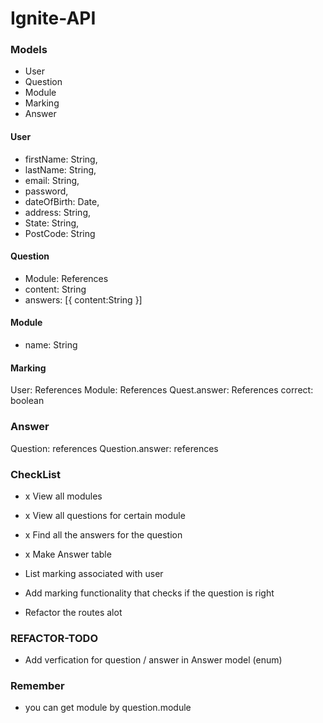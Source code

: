 # Ignite-API
### Models
* User
* Question
* Module
* Marking
* Answer

#### User
* firstName: String,
* lastName: String,
* email: String,
* password,
* dateOfBirth: Date,
* address: String,
* State: String,
* PostCode: String

#### Question
* Module: References
* content: String
* answers: [{
  content:String
}]

#### Module
* name: String

#### Marking
User: References
Module: References
Quest.answer: References
correct: boolean

### Answer
Question: references
Question.answer: references


### CheckList
* x View all modules
* x View all questions for certain module
* x Find all the answers for the question
* x Make Answer table
* List marking associated with user

* Add marking functionality that checks if the question is right
* Refactor the routes alot

### REFACTOR-TODO
* Add verfication for question / answer in Answer model (enum)

### Remember

* you can get module by question.module